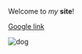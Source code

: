 Welcome to *my* **site**!

[Google link](https://www.google.com/)

![dog](https://www.petmd.com/sites/default/files/senior-golden-retriever-with-ball-picture-id488657289.jpg)
